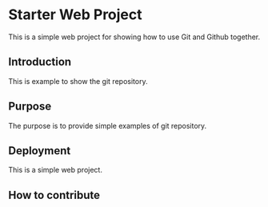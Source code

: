 # Starter Web Project

This is a simple web project for showing how to use Git and Github together.

## Introduction

This is example to show the git repository.

## Purpose

The purpose is to provide simple examples of git repository.

## Deployment

This is a simple web project.

## How to contribute